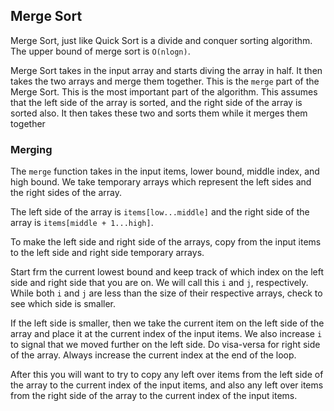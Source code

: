 ## Merge Sort
Merge Sort, just like Quick Sort is a divide and conquer sorting algorithm. The upper bound of merge sort is 
`O(nlogn)`.

Merge Sort takes in the input array  and starts diving the array in half.  It then takes the two arrays and merge them together. This is the `merge` part of the Merge Sort. This is the most important part of the algorithm. This assumes that the left side of the array is sorted, and the right side of the array is sorted also. It then takes these two and sorts them while it merges them together

### Merging
The `merge` function takes in the input items, lower bound, middle index, and high bound. We take temporary arrays which represent the left sides and the right sides of the array.

The left side of the array is `items[low...middle]`  and the right side of the array is `items[middle + 1...high]`.

To make the left side and right side of the arrays, copy from the input items to the left side and right side temporary arrays.

Start frm the current lowest bound and keep track of which index on the left side and right side that you are on. We will call this `i` and `j`, respectively. While both `i` and `j` are less than the size of their respective arrays, check to see which side is smaller.

If the left side is smaller, then we take the current item on the left side of the array and place it at the current index of the input items. We also increase `i` to signal that we moved further on the left side. Do visa-versa for right side of the array. Always increase the current index at the end of the loop.

After this you will want to try to copy any left over items from the left side of the array to the current index of the input items, and also any left over items from the right side of the array to the current index of the input items.

